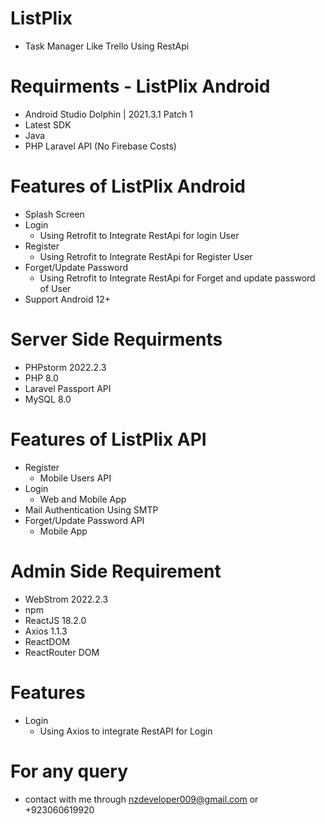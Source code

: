 # ListPlix
- Task Manager Like Trello Using RestApi

# Requirments - ListPlix Android
- Android Studio Dolphin | 2021.3.1 Patch 1
- Latest SDK
- Java
- PHP Laravel API (No Firebase Costs)

# Features of ListPlix Android
- Splash Screen
- Login
  - Using Retrofit to Integrate RestApi for login User
- Register
  - Using Retrofit to Integrate RestApi for Register User
- Forget/Update Password
  - Using Retrofit to Integrate RestApi for Forget and update password of User
- Support Android 12+
  
# Server Side Requirments
- PHPstorm 2022.2.3
- PHP 8.0
- Laravel Passport API
- MySQL 8.0

# Features of ListPlix API
- Register
  - Mobile Users API
- Login 
  - Web and Mobile App
- Mail Authentication Using SMTP
- Forget/Update Password API
  - Mobile App
  
# Admin Side Requirement
- WebStrom 2022.2.3
- npm
- ReactJS 18.2.0
- Axios 1.1.3
- ReactDOM
- ReactRouter DOM

# Features
- Login
  - Using Axios to integrate RestAPI for Login
  
# For any query
  - contact with me through nzdeveloper009@gmail.com or +923060619920

